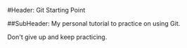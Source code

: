 #Header: Git Starting Point

##SubHeader: My personal tutorial to practice on using Git.

Don't give up and keep practicing.